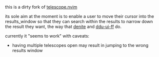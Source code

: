 this is a dirty fork of [telescope.nvim](https://github.com/nvim-telescope/telescope.nvim)

its sole aim at the moment is to enable a user to move their cursor into the results_window so that they can search within the results to narrow down the result they want, the way that [denite](https://github.com/Shougo/denite.nvim) and [ddu-ui-ff](https://github.com/Shougo/ddu-ui-ff) do.

currently it "seems to work" with caveats:
- having multiple telescopes open may result in jumping to the wrong results window
